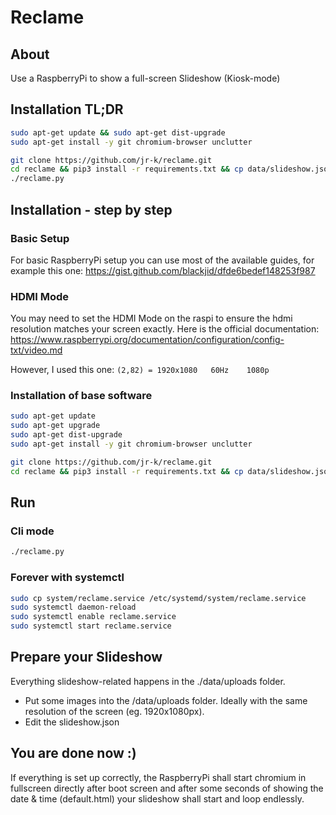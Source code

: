 # Reclame

## About
Use a RaspberryPi to show a full-screen Slideshow (Kiosk-mode)

## Installation TL;DR
```bash
sudo apt-get update && sudo apt-get dist-upgrade
sudo apt-get install -y git chromium-browser unclutter

git clone https://github.com/jr-k/reclame.git 
cd reclame && pip3 install -r requirements.txt && cp data/slideshow.json.dist data/slideshow.json
./reclame.py
```

## Installation - step by step
### Basic Setup
For basic RaspberryPi setup you can use most of the available guides, for example this one:
https://gist.github.com/blackjid/dfde6bedef148253f987

### HDMI Mode
You may need to set the HDMI Mode on the raspi to ensure the hdmi resolution matches your screen exactly. Here is the official documentation:
https://www.raspberrypi.org/documentation/configuration/config-txt/video.md

However, I used this one: `(2,82) = 1920x1080	60Hz	1080p`

### Installation of base software
```bash
sudo apt-get update
sudo apt-get upgrade
sudo apt-get dist-upgrade
sudo apt-get install -y git chromium-browser unclutter

git clone https://github.com/jr-k/reclame.git 
cd reclame && pip3 install -r requirements.txt && cp data/slideshow.json.dist data/slideshow.json
```

## Run

### Cli mode
```bash
./reclame.py
```

### Forever with systemctl
```bash
sudo cp system/reclame.service /etc/systemd/system/reclame.service
sudo systemctl daemon-reload
sudo systemctl enable reclame.service
sudo systemctl start reclame.service
```

## Prepare your Slideshow
Everything slideshow-related happens in the ./data/uploads folder.
- Put some images into the /data/uploads folder. Ideally with the same resolution of the screen (eg. 1920x1080px). 
- Edit the slideshow.json
    
## You are done now :)
If everything is set up correctly, the RaspberryPi shall start chromium in fullscreen directly after boot screen and after some seconds of showing the date & time (default.html) your slideshow shall start and loop endlessly.

